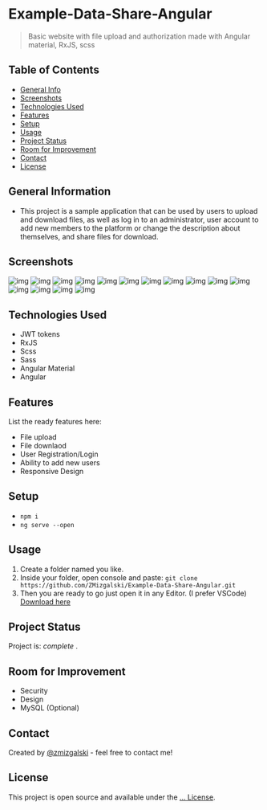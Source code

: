 # Example-Data-Share-Angular
> Basic website with file upload and authorization made with Angular material, RxJS, scss

## Table of Contents
* [General Info](#general-information)
* [Screenshots](#screenshots)
* [Technologies Used](#technologies-used)
* [Features](#features)
* [Setup](#setup)
* [Usage](#usage)
* [Project Status](#project-status)
* [Room for Improvement](#room-for-improvement)
* [Contact](#contact)
* [License](#license)

## General Information
- This project is a sample application that can be used by users to upload and download files, as well as log in to an administrator, user account to add new members to the platform or change the description about themselves, and share files for download.

## Screenshots
![img](https://github.com/ZMizgalski/Example-Data-Share-Angular/blob/main/imgs/1.png)
![img](https://github.com/ZMizgalski/Example-Data-Share-Angular/blob/main/imgs/2.png)
![img](https://github.com/ZMizgalski/Example-Data-Share-Angular/blob/main/imgs/3.png)
![img](https://github.com/ZMizgalski/Example-Data-Share-Angular/blob/main/imgs/4.png)
![img](https://github.com/ZMizgalski/Example-Data-Share-Angular/blob/main/imgs/5.png)
![img](https://github.com/ZMizgalski/Example-Data-Share-Angular/blob/main/imgs/6.png)
![img](https://github.com/ZMizgalski/Example-Data-Share-Angular/blob/main/imgs/7.png)
![img](https://github.com/ZMizgalski/Example-Data-Share-Angular/blob/main/imgs/8.png)
![img](https://github.com/ZMizgalski/Example-Data-Share-Angular/blob/main/imgs/9.png)
![img](https://github.com/ZMizgalski/Example-Data-Share-Angular/blob/main/imgs/10.png)
![img](https://github.com/ZMizgalski/Example-Data-Share-Angular/blob/main/imgs/11.png)
![img](https://github.com/ZMizgalski/Example-Data-Share-Angular/blob/main/imgs/12.png)
![img](https://github.com/ZMizgalski/Example-Data-Share-Angular/blob/main/imgs/13.png)
![img](https://github.com/ZMizgalski/Example-Data-Share-Angular/blob/main/imgs/14.png)
![img](https://github.com/ZMizgalski/Example-Data-Share-Angular/blob/main/imgs/15.png)

## Technologies Used
- JWT tokens
- RxJS
- Scss
- Sass
- Angular Material
- Angular

## Features
List the ready features here:
- File upload
- File downlaod
- User Registration/Login
- Ability to add new users
- Responsive Design

## Setup
- `npm i`
- `ng serve --open`

## Usage
1. Create a folder named you like.
2. Inside your folder, open console and paste: `git clone https://github.com/ZMizgalski/Example-Data-Share-Angular.git`
3. Then you are ready to go just open it in any Editor. (I prefer VSCode) [Download here](https://code.visualstudio.com/)

## Project Status
Project is:  _complete_ .

## Room for Improvement
- Security
- Design
- MySQL (Optional)

## Contact
Created by [@zmizgalski](https://zmizgalski.github.io/) - feel free to contact me!

## License
This project is open source and available under the [... License](https://github.com/ZMizgalski/Example-Data-Share-Angular/blob/main/LICENSE).
